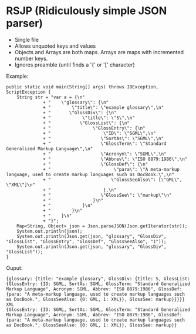 # RSJP (Ridiculously simple JSON parser)

- Single file
- Allows unquoted keys and values
- Objects and Arrays are both maps. Arrays are maps with incremented number keys.
- Ignores preamble (until finds a '{' or '[' character)


Example:

    public static void main(String[] args) throws IOException, ScriptException {
		String str = "var a = {\n"
				  + "    \"glossary\": {\n"
				  + "        \"title\": \"example glossary\",\n"
				  + "		\"GlossDiv\": {\n"
				  + "            \"title\": \"S\",\n"
				  + "			\"GlossList\": {\n"
				  + "                \"GlossEntry\": {\n"
				  + "                    \"ID\": \"SGML\",\n"
				  + "					\"SortAs\": \"SGML\",\n"
				  + "					\"GlossTerm\": \"Standard Generalized Markup Language\",\n"
				  + "					\"Acronym\": \"SGML\",\n"
				  + "					\"Abbrev\": \"ISO 8879:1986\",\n"
				  + "					\"GlossDef\": {\n"
				  + "                        \"para\": \"A meta-markup language, used to create markup languages such as DocBook.\",\n"
				  + "						\"GlossSeeAlso\": [\"GML\", \"XML\"]\n"
				  + "                    },\n"
				  + "					\"GlossSee\": \"markup\"\n"
				  + "                }\n"
				  + "            }\n"
				  + "        }\n"
				  + "    }\n"
				  + "}";
		Map<String, Object> json = Json.parseJSON(Json.getIterator(str));
		System.out.println(json);
		System.out.println(Json.get(json, "glossary", "GlossDiv", "GlossList", "GlossEntry", "GlossDef", "GlossSeeAlso", "1"));
		System.out.println(Json.get(json, "glossary", "GlossDiv", "GlossList"));
    }

Ouput:

    {glossary: {title: "example glossary", GlossDiv: {title: S, GlossList: {GlossEntry: {ID: SGML, SortAs: SGML, GlossTerm: "Standard Generalized Markup Language", Acronym: SGML, Abbrev: "ISO 8879:1986", GlossDef: {para: "A meta-markup language, used to create markup languages such as DocBook.", GlossSeeAlso: {0: GML, 1: XML}}, GlossSee: markup}}}}}
    XML
    {GlossEntry: {ID: SGML, SortAs: SGML, GlossTerm: "Standard Generalized Markup Language", Acronym: SGML, Abbrev: "ISO 8879:1986", GlossDef: {para: "A meta-markup language, used to create markup languages such as DocBook.", GlossSeeAlso: {0: GML, 1: XML}}, GlossSee: markup}}
